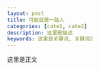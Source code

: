 ```yaml
---
layout: post
title: 可能就是一路人
categories: [cate1, cate2]
description: 这里是描述
keywords: 这里是关键词, 关键词2
---
```


这里是正文
